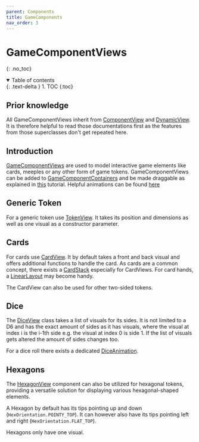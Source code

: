 ```yaml
---
parent: Components
title: GameComponents
nav_order: 3
---
```


<!-- KDoc -->
[GameComponentDoc]: ../../bgw-gui-kdoc/bgw-gui/tools.aqua.bgw.components.gamecomponentviews/-game-component-view/index.html
[ContainerDoc]: ../../bgw-gui-kdoc/bgw-gui/tools.aqua.bgw.components.container/-game-component-container/index.html
[TokenDoc]: ../../bgw-gui-kdoc/bgw-gui/tools.aqua.bgw.components.gamecomponentviews/-token-view/index.html
[CardDoc]: ../../bgw-gui-kdoc/bgw-gui/tools.aqua.bgw.components.gamecomponentviews/-card-view/index.html
[CardStackDoc]: ../../bgw-gui-kdoc/bgw-gui/tools.aqua.bgw.components.container/-card-stack/index.html
[LinearLayoutDoc]: ../../bgw-gui-kdoc/bgw-gui/tools.aqua.bgw.components.container/-linear-layout/index.html
[DiceDoc]: ../../bgw-gui-kdoc/bgw-gui/tools.aqua.bgw.components.gamecomponentviews/-dice-view/index.html
[DiceAnimationDoc]: ../../bgw-gui-kdoc/bgw-gui/tools.aqua.bgw.animation/-dice-animation/index.html
[HexagonDoc]: ../../bgw-gui-kdoc/bgw-gui/tools.aqua.bgw.components.gamecomponentviews/-hexagon-view/index.html

<!-- GH-Pages Doc -->
[ComponentViewDoc]: ../../components/componentview/componentview.md
[DynamicView]: ../../components/dynamiccomponentview/dynamiccomponentview.md
[DnDDoc]: ../../concepts/drag-and-drop/DragAndDropExample.md
[AnimationDoc]: ../../concepts/animations/Animations.md

<!-- Start Page -->
# GameComponentViews
{: .no_toc}

<details open markdown="block">
  <summary>
    Table of contents
  </summary>
  {: .text-delta }
1. TOC
{:toc}
</details>

## Prior knowledge
All GameComponentViews inherit from [ComponentView][ComponentViewDoc] and [DynamicView][DynamicView].
It is therefore helpful to read those documentations first as the features from those superclasses don't get repeated here.

## Introduction
[GameComponentViews][GameComponentDoc] are used to model interactive game elements like cards, meeples or any other 
form of game tokens.
GameComponentViews can be added to [GameComponentContainers][ContainerDoc] and be made draggable as explained in 
[this][DnDDoc] tutorial.
Helpful animations can be found [here][AnimationDoc]

## Generic Token
For a generic token use [TokenView][TokenDoc]. It takes its position and dimensions as well as one visual as 
a constructor parameter.

## Cards
For cards use [CardView][CardDoc]. It by default takes a front and back visual and offers additional functions to handle
the card.
As cards are a common concept, there exists a [CardStack][CardStackDoc] especially for CardViews.
For card hands, a [LinearLayout][LinearLayoutDoc] may become handy.

The CardView can also be used for other two-sided tokens.

## Dice
The [DiceView][DiceDoc] class takes a list of visuals for its sides. 
It is not limited to a D6 and has the exact amount of sides as it has visuals, where the visual at index i is the i-1th 
side e.g. the visual at index 0 is side 1.
If the list of visuals gets altered the amount of sides changes too.

For a dice roll there exists a dedicated [DiceAnimation][DiceAnimationDoc].

## Hexagons
The [HexagonView][HexagonDoc] component can also be utilized for hexagonal tokens,
providing a versatile solution for displaying various hexagonal-shaped elements.

A Hexagon by default has its tips pointing up and down (`HexOrientation.POINTY_TOP`). It can however also have its tips pointing left and right (`HexOrientation.FLAT_TOP`).

Hexagons only have one visual.